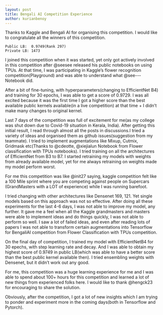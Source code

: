```yaml
---
layout: post
title: Bengali AI Competition Experience
author: kurianbenoy
---
```


Thanks to Kaggle and Bengali AI for organising this competition. I would like to congratulate all the winners of this competition.

```
Public LB:  0.9749(Rank 297)
Private LB: 1473
```

I  joined this competition when it was started, yet only got actively involved in this competition after @seesee  released his public notebooks on using TPUs. At that time, I was participating in Kaggle’s flower recognition competition(Playground) and was able to understand what @see--- Notebook did.

After a bit of fine-tuning, with hyperparameters(changing to EfficientNet B4) and training for 30 epochs, I was able to get a score of 0.9729. I was all excited because it was the first time I got a higher score than the best available public kernels available(in a live competition) at that time +  I didn’t make many changes to original kernel.

Last 7 days of the competition was full of excitement for me(as my college was shut down due to Covid-19 situation in Kerala, India). After getting this initial result, I read through almost all the posts in discussions.I tried a variety of ideas and organised them as github issues(suggestion from my teammate). I tried to implement augmentations like Mixup, Cutmix, Gridmask etc(Thanks to @cdeotte, @xiejialun  Notebook from Flower classification with TPUs notebooks). I tried training on all the architectures of EfficientNet from B3 to B7. I started retraining my models with weights from already available model, yet for me always retraining on weights made my model perform worst.

For me this competition was like @init27 saying, kaggle competition felt like a 100 Mile sprint where you are competing against people on Supercars (GrandMasters with a LOT of experience) while I was running barefoot.

I tried changing with other architectures like Densenet 169, 121. Yet single models based on this approach was not so effective. After doing all these experiments for the last 4-6 days, I was not able to improve my model, any further. It gave me a feel when all the Kaggle grandmasters and masters were able to implement ideas and do things quickly, I was not able to perform so well. I saw a lot of failed ideas, and even after reading lots of papers I was not able to transform certain augmentations into Tensorflow for BengaliAI competition from Flower Classification with TPUs competition.

On the final day of competition, I trained my model with EfficientNetB4 for 30 epechs, with step learning rate and decay. And I was able to obtain my highest score of 0.9749 in public LB(which was able to have a better score than the best public kernel available then). I tried ensembling weights with Densenet, but it didn’t work out any good. 

For me, this competition was a huge learning experience for me and I was able to spend about 100+ hours for this competition and learned a lot of new things from experienced folks here. I would like to thank @hengck23  for encouraging to share the solution. 

Obviously, after the competition, I got a lot of new insights which I am trying to ponder and experiment more in the coming days(both in Tensorflow and Pytorch).
